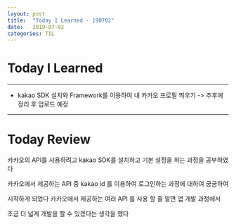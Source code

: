 ```yaml
---
layout: post
title:  "Today I Learned - 190702"
date:   2019-07-02
categories: TIL
---
```


# Today I Learned

---

- kakao SDK 설치와 Framework를 이용하여 내 카카오 프로필 띄우기 -> 추후에 정리 후 업로드 예정

---

# Today Review

카카오의 API를 사용하려고 kakao SDK를 설치하고 기본 설정을 하는 과정을 공부하였다

카카오에서 제공하는 API 중 kakao id 를 이용하여 로그인하는 과정에 대하여 궁굼하여

시작하게 되었다 카카오에서 제공하는 여러 API 를 사용 할 줄 알면 앱 개발 과정에서

조금 더 넓게 개발을 할 수 있겠다는 생각을 했다
